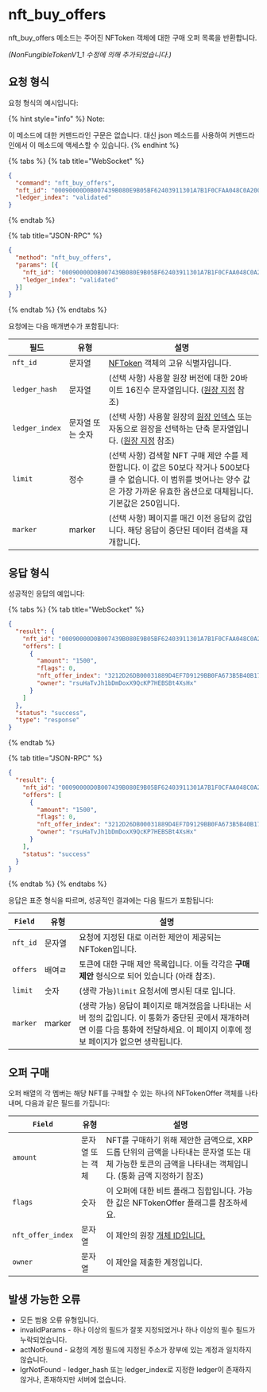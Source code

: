 # nft\_buy\_offers

nft\_buy\_offers 메소드는 주어진 NFToken 객체에 대한 구매 오퍼 목록을 반환합니다.

_(NonFungibleTokenV1\_1 수정에 의해 추가되었습니다.)_

## 요청 형식

요청 형식의 예시입니다:

{% hint style="info" %}
Note:

이 메소드에 대한 커맨드라인 구문은 없습니다. 대신 json 메소드를 사용하여 커맨드라인에서 이 메소드에 액세스할 수 있습니다.
{% endhint %}

{% tabs %}
{% tab title="WebSocket" %}
```json
{
  "command": "nft_buy_offers",
  "nft_id": "00090000D0B007439B080E9B05BF62403911301A7B1F0CFAA048C0A200000007",
  "ledger_index": "validated"
}
```
{% endtab %}

{% tab title="JSON-RPC" %}
```json
{
  "method": "nft_buy_offers",
  "params": [{
    "nft_id": "00090000D0B007439B080E9B05BF62403911301A7B1F0CFAA048C0A200000007",
    "ledger_index": "validated"
  }]
}
```
{% endtab %}
{% endtabs %}

요청에는 다음 매개변수가 포함됩니다:

| 필드             | 유형        | 설명                                                                                                                                                                                |
| -------------- | --------- | --------------------------------------------------------------------------------------------------------------------------------------------------------------------------------- |
| `nft_id`       | 문자열       | [NFToken](https://xrpl.org/nftoken.html) 객체의 고유 식별자입니다.                                                                                                                           |
| `ledger_hash`  | 문자열       | (선택 사항) 사용할 원장 버전에 대한 20바이트 16진수 문자열입니다. ([원장 지정](https://xrpl.org/basic-data-types.html#specifying-ledgers) 참조)                                                                  |
| `ledger_index` | 문자열 또는 숫자 | (선택 사항) 사용할 원장의 [원장 인덱스](https://xrpl.org/basic-data-types.html#ledger-index) 또는 자동으로 원장을 선택하는 단축 문자열입니다. ([원장 지정](https://xrpl.org/basic-data-types.html#specifying-ledgers) 참조) |
| `limit`        | 정수        | (선택 사항) 검색할 NFT 구매 제안 수를 제한합니다. 이 값은 50보다 작거나 500보다 클 수 없습니다. 이 범위를 벗어나는 양수 값은 가장 가까운 유효한 옵션으로 대체됩니다. 기본값은 250입니다.                                                                |
| `marker`       | marker    | (선택 사항) 페이지를 매긴 이전 응답의 값입니다. 해당 응답이 중단된 데이터 검색을 재개합니다.                                                                                                                            |

## 응답 형식

성공적인 응답의 예입니다:

{% tabs %}
{% tab title="WebSocket" %}
```json
{
  "result": {
    "nft_id": "00090000D0B007439B080E9B05BF62403911301A7B1F0CFAA048C0A200000007",
    "offers": [
      {
        "amount": "1500",
        "flags": 0,
        "nft_offer_index": "3212D26DB00031889D4EF7D9129BB0FA673B5B40B1759564486C0F0946BA203F",
        "owner": "rsuHaTvJh1bDmDoxX9QcKP7HEBSBt4XsHx"
      }
    ]
  },
  "status": "success",
  "type": "response"
}
```
{% endtab %}

{% tab title="JSON-RPC" %}
```json
{
  "result": {
    "nft_id": "00090000D0B007439B080E9B05BF62403911301A7B1F0CFAA048C0A200000007",
    "offers": [
      {
        "amount": "1500",
        "flags": 0,
        "nft_offer_index": "3212D26DB00031889D4EF7D9129BB0FA673B5B40B1759564486C0F0946BA203F",
        "owner": "rsuHaTvJh1bDmDoxX9QcKP7HEBSBt4XsHx"
      }
    ],
    "status": "success"
  }
}
```
{% endtab %}
{% endtabs %}

응답은 표준 형식을 따르며, 성공적인 결과에는 다음 필드가 포함됩니다:

| `Field`  | 유형     | 설명                                                                                                        |
| -------- | ------ | --------------------------------------------------------------------------------------------------------- |
| `nft_id` | 문자열    | 요청에 지정된 대로 이러한 제안이 제공되는 NFToken입니다.                                                                       |
| `offers` | 배여ㄹ    | 토큰에 대한 구매 제안 목록입니다. 이들 각각은 **구매 제안** 형식으로 되어 있습니다 (아래 참조).                                                |
| `limit`  | 숫자     | (생략 가능)`limit` 요청서에 명시된 대로 입니다.                                                                           |
| `marker` | marker | (생략 가능) 응답이 페이지로 매겨졌음을 나타내는 서버 정의 값입니다. 이 통화가 중단된 곳에서 재개하려면 이를 다음 통화에 전달하세요. 이 페이지 이후에 정보 페이지가 없으면 생략됩니다. |

## 오퍼 구매

오퍼 배열의 각 멤버는 해당 NFT를 구매할 수 있는 하나의 NFTokenOffer 객체를 나타내며, 다음과 같은 필드를 가집니다:

| `Field`           | 유형        | 설명                                                                                           |
| ----------------- | --------- | -------------------------------------------------------------------------------------------- |
| `amount`          | 문자열 또는 객체 | NFT를 구매하기 위해 제안한 금액으로, XRP 드롭 단위의 금액을 나타내는 문자열 또는 대체 가능한 토큰의 금액을 나타내는 객체입니다. (통화 금액 지정하기 참조) |
| `flags`           | 숫자        | 이 오퍼에 대한 비트 플래그 집합입니다. 가능한 값은 NFTokenOffer 플래그를 참조하세요.                                       |
| `nft_offer_index` | 문자열       | 이 제안의 원장 [개체 ID입니다.](https://xrpl.org/ledger-object-ids.html)                                |
| `owner`           | 문자열       | 이 제안을 제출한 계정입니다.                                                                             |

## 발생 가능한 오류

* 모든 범용 오류 유형입니다.
* invalidParams - 하나 이상의 필드가 잘못 지정되었거나 하나 이상의 필수 필드가 누락되었습니다.
* actNotFound - 요청의 계정 필드에 지정된 주소가 장부에 있는 계정과 일치하지 않습니다.
* lgrNotFound - ledger\_hash 또는 ledger\_index로 지정한 ledger이 존재하지 않거나, 존재하지만 서버에 없습니다.
